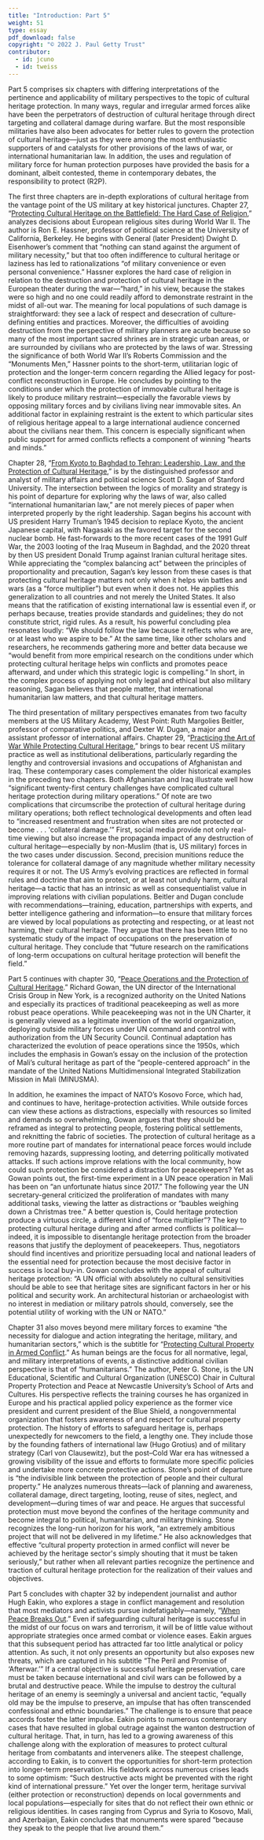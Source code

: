 ```yaml
---
title: "Introduction: Part 5"
weight: 51
type: essay
pdf_download: false
copyright: "© 2022 J. Paul Getty Trust"
contributor:
  - id: jcuno
  - id: tweiss
---
```


Part 5 comprises six chapters with differing interpretations of the pertinence and applicability of military perspectives to the topic of cultural heritage protection. In many ways, regular and irregular armed forces alike have been the perpetrators of destruction of cultural heritage through direct targeting and collateral damage during warfare. But the most responsible militaries have also been advocates for better rules to govern the protection of cultural heritage—just as they were among the most enthusiastic supporters of and catalysts for other provisions of the laws of war, or international humanitarian law. In addition, the uses and regulation of military force for human protection purposes have provided the basis for a dominant, albeit contested, theme in contemporary debates, the responsibility to protect (R2P).

The first three chapters are in-depth explorations of cultural heritage from the vantage point of the US military at key historical junctures. Chapter 27, “[Protecting Cultural Heritage on the Battlefield: The Hard Case of Religion](/part-5/27-hasner/),” analyzes decisions about European religious sites during World War II. The author is Ron E. Hassner, professor of political science at the University of California, Berkeley. He begins with General (later President) Dwight D. Eisenhower’s comment that “nothing can stand against the argument of military necessity,” but that too often indifference to cultural heritage or laziness has led to rationalizations “of military convenience or even personal convenience.” Hassner explores the hard case of religion in relation to the destruction and protection of cultural heritage in the European theater during the war—“hard,” in his view, because the stakes were so high and no one could readily afford to demonstrate restraint in the midst of all-out war. The meaning for local populations of such damage is straightforward: they see a lack of respect and desecration of culture-defining entities and practices. Moreover, the difficulties of avoiding destruction from the perspective of military planners are acute because so many of the most important sacred shrines are in strategic urban areas, or are surrounded by civilians who are protected by the laws of war. Stressing the significance of both World War II’s Roberts Commission and the “Monuments Men,” Hassner points to the short-term, utilitarian logic of protection and the longer-term concern regarding the Allied legacy for post-conflict reconstruction in Europe. He concludes by pointing to the conditions under which the protection of immovable cultural heritage is likely to produce military restraint—especially the favorable views by opposing military forces and by civilians living near immovable sites. An additional factor in explaining restraint is the extent to which particular sites of religious heritage appeal to a large international audience concerned about the civilians near them. This concern is especially significant when public support for armed conflicts reflects a component of winning “hearts and minds.”

Chapter 28, “[From Kyoto to Baghdad to Tehran: Leadership, Law, and the Protection of Cultural Heritage](/part-5/28-sagan/),” is by the distinguished professor and analyst of military affairs and political science Scott D. Sagan of Stanford University. The intersection between the logics of morality and strategy is his point of departure for exploring why the laws of war, also called “international humanitarian law,” are not merely pieces of paper when interpreted properly by the right leadership. Sagan begins his account with US president Harry Truman’s 1945 decision to replace Kyoto, the ancient Japanese capital, with Nagasaki as the favored target for the second nuclear bomb. He fast-forwards to the more recent cases of the 1991 Gulf War, the 2003 looting of the Iraq Museum in Baghdad, and the 2020 threat by then US president Donald Trump against Iranian cultural heritage sites. While appreciating the “complex balancing act” between the principles of proportionality and precaution, Sagan’s key lesson from these cases is that protecting cultural heritage matters not only when it helps win battles and wars (as a “force multiplier”) but even when it does not. He applies this generalization to all countries and not merely the United States. It also means that the ratification of existing international law is essential even if, or perhaps because, treaties provide standards and guidelines; they do not constitute strict, rigid rules. As a result, his powerful concluding plea resonates loudly: “We should follow the law because it reflects who we are, or at least who we aspire to be.” At the same time, like other scholars and researchers, he recommends gathering more and better data because we “would benefit from more empirical research on the conditions under which protecting cultural heritage helps win conflicts and promotes peace afterward, and under which this strategic logic is compelling.” In short, in the complex process of applying not only legal and ethical but also military reasoning, Sagan believes that people matter, that international humanitarian law matters, and that cultural heritage matters.

The third presentation of military perspectives emanates from two faculty members at the US Military Academy, West Point: Ruth Margolies Beitler, professor of comparative politics, and Dexter W. Dugan, a major and assistant professor of international affairs. Chapter 29, “[Practicing the Art of War While Protecting Cultural Heritage](/part-5/29-beitler-dugan/),” brings to bear recent US military practice as well as institutional deliberations, particularly regarding the lengthy and controversial invasions and occupations of Afghanistan and Iraq. These contemporary cases complement the older historical examples in the preceding two chapters. Both Afghanistan and Iraq illustrate well how “significant twenty-first century challenges have complicated cultural heritage protection during military operations.” Of note are two complications that circumscribe the protection of cultural heritage during military operations; both reflect technological developments and often lead to “increased resentment and frustration when sites are not protected or become . . . 'collateral damage.’” First, social media provide not only real-time viewing but also increase the propaganda impact of any destruction of cultural heritage—especially by non-Muslim (that is, US military) forces in the two cases under discussion. Second, precision munitions reduce the tolerance for collateral damage of any magnitude whether military necessity requires it or not. The US Army’s evolving practices are reflected in formal rules and doctrine that aim to protect, or at least not unduly harm, cultural heritage—a tactic that has an intrinsic as well as consequentialist value in improving relations with civilian populations. Beitler and Dugan conclude with recommendations—training, education, partnerships with experts, and better intelligence gathering and information—to ensure that military forces are viewed by local populations as protecting and respecting, or at least not harming, their cultural heritage. They argue that there has been little to no systematic study of the impact of occupations on the preservation of cultural heritage. They conclude that “future research on the ramifications of long-term occupations on cultural heritage protection will benefit the field.”

Part 5 continues with chapter 30, “[Peace Operations and the Protection of Cultural Heritage](/part-5/30-gowan/).” Richard Gowan, the UN director of the International Crisis Group in New York, is a recognized authority on the United Nations and especially its practices of traditional peacekeeping as well as more robust peace operations. While peacekeeping was not in the UN Charter, it is generally viewed as a legitimate invention of the world organization, deploying outside military forces under UN command and control with authorization from the UN Security Council. Continual adaptation has characterized the evolution of peace operations since the 1950s, which includes the emphasis in Gowan’s essay on the inclusion of the protection of Mali’s cultural heritage as part of the “people-centered approach” in the mandate of the United Nations Multidimensional Integrated Stabilization Mission in Mali (MINUSMA).

In addition, he examines the impact of NATO’s Kosovo Force, which had, and continues to have, heritage-protection activities. While outside forces can view these actions as distractions, especially with resources so limited and demands so overwhelming, Gowan argues that they should be reframed as integral to protecting people, fostering political settlements, and reknitting the fabric of societies. The protection of cultural heritage as a more routine part of mandates for international peace forces would include removing hazards, suppressing looting, and deterring politically motivated attacks. If such actions improve relations with the local community, how could such protection be considered a distraction for peacekeepers? Yet as Gowan points out, the first-time experiment in a UN peace operation in Mali has been on “an unfortunate hiatus since 2017.” The following year the UN secretary-general criticized the proliferation of mandates with many additional tasks, viewing the latter as distractions or “baubles weighing down a Christmas tree.” A better question is, Could heritage protection produce a virtuous circle, a different kind of “force multiplier”? The key to protecting cultural heritage during and after armed conflicts is political—indeed, it is impossible to disentangle heritage protection from the broader reasons that justify the deployment of peacekeepers. Thus, negotiators should find incentives and prioritize persuading local and national leaders of the essential need for protection because the most decisive factor in success is local buy-in. Gowan concludes with the appeal of cultural heritage protection: “A UN official with absolutely no cultural sensitivities should be able to see that heritage sites are significant factors in her or his political and security work. An architectural historian or archaeologist with no interest in mediation or military patrols should, conversely, see the potential utility of working with the UN or NATO.”

Chapter 31 also moves beyond mere military forces to examine “the necessity for dialogue and action integrating the heritage, military, and humanitarian sectors,” which is the subtitle for “[Protecting Cultural Property in Armed Conflict](/part-5/31-stone/).” As human beings are the focus for all normative, legal, and military interpretations of events, a distinctive additional civilian perspective is that of “humanitarians.” The author, Peter G. Stone, is the UN Educational, Scientific and Cultural Organization (UNESCO) Chair in Cultural Property Protection and Peace at Newcastle University’s School of Arts and Cultures. His perspective reflects the training courses he has organized in Europe and his practical applied policy experience as the former vice president and current president of the Blue Shield, a nongovernmental organization that fosters awareness of and respect for cultural property protection. The history of efforts to safeguard heritage is, perhaps unexpectedly for newcomers to the field, a lengthy one. They include those by the founding fathers of international law (Hugo Grotius) and of military strategy (Carl von Clausewitz), but the post–Cold War era has witnessed a growing visibility of the issue and efforts to formulate more specific policies and undertake more concrete protective actions. Stone’s point of departure is “the indivisible link between the protection of people and their cultural property.” He analyzes numerous threats—lack of planning and awareness, collateral damage, direct targeting, looting, reuse of sites, neglect, and development—during times of war and peace. He argues that successful protection must move beyond the confines of the heritage community and become integral to political, humanitarian, and military thinking. Stone recognizes the long-run horizon for his work, “an extremely ambitious project that will not be delivered in my lifetime.” He also acknowledges that effective “cultural property protection in armed conflict will never be achieved by the heritage sector's simply shouting that it must be taken seriously,” but rather when all relevant parties recognize the pertinence and traction of cultural heritage protection for the realization of their values and objectives.

Part 5 concludes with chapter 32 by independent journalist and author Hugh Eakin, who explores a stage in conflict management and resolution that most mediators and activists pursue indefatigably—namely, “[When Peace Breaks Out](/part-5/32-eakin/).” Even if safeguarding cultural heritage is successful in the midst of our focus on wars and terrorism, it will be of little value without appropriate strategies once armed combat or violence eases. Eakin argues that this subsequent period has attracted far too little analytical or policy attention. As such, it not only presents an opportunity but also exposes new threats, which are captured in his subtitle “The Peril and Promise of ‘Afterwar.’” If a central objective is successful heritage preservation, care must be taken because international and civil wars can be followed by a brutal and destructive peace. While the impulse to destroy the cultural heritage of an enemy is seemingly a universal and ancient tactic, “equally old may be the impulse to preserve, an impulse that has often transcended confessional and ethnic boundaries.” The challenge is to ensure that peace accords foster the latter impulse. Eakin points to numerous contemporary cases that have resulted in global outrage against the wanton destruction of cultural heritage. That, in turn, has led to a growing awareness of this challenge along with the exploration of measures to protect cultural heritage from combatants and interveners alike. The steepest challenge, according to Eakin, is to convert the opportunities for short-term protection into longer-term preservation. His fieldwork across numerous crises leads to some optimism: “Such destructive acts might be prevented with the right kind of international pressure.” Yet over the longer term, heritage survival (either protection or reconstruction) depends on local governments and local populations—especially for sites that do not reflect their own ethnic or religious identities. In cases ranging from Cyprus and Syria to Kosovo, Mali, and Azerbaijan, Eakin concludes that monuments were spared “because they speak to the people that live around them.”
